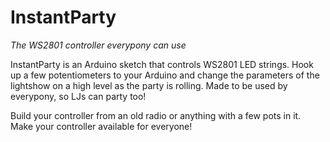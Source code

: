 # InstantParty
*The WS2801 controller everypony can use*

InstantParty is an Arduino sketch that controls WS2801 LED strings. Hook up a few potentiometers to your Arduino and change the parameters of the lightshow on a high level as the party is rolling. Made to be used by everypony, so LJs can party too!

Build your controller from an old radio or anything with a few pots in it. Make your controller available for everyone!
